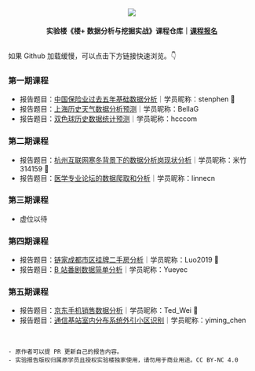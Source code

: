 <div align="center">
  <h1><img src="https://static.shiyanlou.com/img/louplus/louplus_logo.png"></h1>
  <b>实验楼《楼+ 数据分析与挖掘实战》课程仓库｜<a href="https://www.shiyanlou.com/louplus/dm">课程报名</a></b>
</div>

<br />

如果 Github 加载缓慢，可以点击下方链接快速浏览。👇

### 第一期课程

- 报告题目：[中国保险业过去五年基础数据分析](https://nbviewer.jupyter.org/github/shiyanlou/louplus-dm/blob/master/Assignments/%F0%9F%8F%85%EF%B8%8Fdm01-stenphen-%E4%B8%AD%E5%9B%BD%E4%BF%9D%E9%99%A9%E4%B8%9A%E8%BF%87%E5%8E%BB%E4%BA%94%E5%B9%B4%E5%9F%BA%E7%A1%80%E6%95%B0%E6%8D%AE%E5%88%86%E6%9E%90.ipynb)｜学员昵称：stenphen 🌟
- 报告题目：[上海历史天气数据分析预测](https://nbviewer.jupyter.org/github/shiyanlou/louplus-dm/blob/master/Assignments/%F0%9F%8F%85%EF%B8%8Fdm01-stenphen-%E4%B8%AD%E5%9B%BD%E4%BF%9D%E9%99%A9%E4%B8%9A%E8%BF%87%E5%8E%BB%E4%BA%94%E5%B9%B4%E5%9F%BA%E7%A1%80%E6%95%B0%E6%8D%AE%E5%88%86%E6%9E%90.ipynb)｜学员昵称：BellaG
- 报告题目：[双色球历史数据统计预测](https://nbviewer.jupyter.org/github/shiyanlou/louplus-dm/blob/master/Assignments/%F0%9F%A5%89dm01-hcccom-%E5%8F%8C%E8%89%B2%E7%90%83%E5%8E%86%E5%8F%B2%E6%95%B0%E6%8D%AE%E7%BB%9F%E8%AE%A1%E9%A2%84%E6%B5%8B.ipynb)｜学员昵称：hcccom

### 第二期课程

- 报告题目：[杭州互联网寒冬背景下的数据分析岗现状分析](https://nbviewer.jupyter.org/github/shiyanlou/louplus-dm/blob/master/Assignments/%F0%9F%8F%85%EF%B8%8Fdm02-%E7%B1%B3%E7%AB%B9314159-%E6%9D%AD%E5%B7%9E%E4%BA%92%E8%81%94%E7%BD%91%E5%AF%92%E5%86%AC%E8%83%8C%E6%99%AF%E4%B8%8B%E7%9A%84%E6%95%B0%E6%8D%AE%E5%88%86%E6%9E%90%E5%B2%97%E7%8E%B0%E7%8A%B6%E5%88%86%E6%9E%90.ipynb)｜学员昵称：米竹314159 🌟
- 报告题目：[医学专业论坛的数据爬取和分析](https://nbviewer.jupyter.org/github/shiyanlou/louplus-dm/blob/master/Assignments/%F0%9F%A5%88dm02-linnecn-%E5%8C%BB%E5%AD%A6%E4%B8%93%E4%B8%9A%E8%AE%BA%E5%9D%9B%E7%9A%84%E6%95%B0%E6%8D%AE%E7%88%AC%E5%8F%96%E5%92%8C%E5%88%86%E6%9E%90.ipynb)｜学员昵称：linnecn

### 第三期课程

- 虚位以待

### 第四期课程

- 报告题目：[链家成都市区挂牌二手房分析](https://nbviewer.jupyter.org/github/shiyanlou/louplus-dm/blob/master/Assignments/%F0%9F%8F%85%EF%B8%8Fdm04-Luo2019-%E9%93%BE%E5%AE%B6%E6%88%90%E9%83%BD%E5%B8%82%E5%8C%BA%E6%8C%82%E7%89%8C%E4%BA%8C%E6%89%8B%E6%88%BF%E5%88%86%E6%9E%90.ipynb)｜学员昵称：Luo2019 🌟
- 报告题目：[B 站番剧数据简单分析](https://nbviewer.jupyter.org/github/shiyanlou/louplus-dm/blob/master/Assignments/%F0%9F%A5%88dm04-Yueyec-B-%E7%AB%99%E7%95%AA%E5%89%A7%E6%95%B0%E6%8D%AE%E7%AE%80%E5%8D%95%E5%88%86%E6%9E%90.ipynb)｜学员昵称：Yueyec

### 第五期课程

- 报告题目：[京东手机销售数据分析](https://www.kaggle.com/ted0001/dm05-998494)｜学员昵称：Ted_Wei 🌟
- 报告题目：[通信基站室内分布系统外引小区识别](https://www.kaggle.com/cym1085893/dm05-1085893)｜学员昵称：yiming_chen

<br />

```
- 原作者可以提 PR 更新自己的报告内容。
- 实验报告版权归属原学员且授权实验楼独家使用，请勿用于商业用途。CC BY-NC 4.0
```
